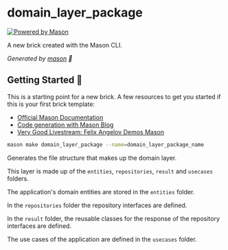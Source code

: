 # domain_layer_package

[![Powered by Mason](https://img.shields.io/endpoint?url=https%3A%2F%2Ftinyurl.com%2Fmason-badge)](https://github.com/felangel/mason)

A new brick created with the Mason CLI.

_Generated by [mason][1] 🧱_

## Getting Started 🚀

This is a starting point for a new brick.
A few resources to get you started if this is your first brick template:

- [Official Mason Documentation][2]
- [Code generation with Mason Blog][3]
- [Very Good Livestream: Felix Angelov Demos Mason][4]

[1]: https://github.com/felangel/mason
[2]: https://github.com/felangel/mason/tree/master/packages/mason_cli#readme
[3]: https://verygood.ventures/blog/code-generation-with-mason
[4]: https://youtu.be/G4PTjA6tpTU

```bash
mason make domain_layer_package --name=domain_layer_package_name
```

Generates the file structure that makes up the domain layer.

This layer is made up of the `entities`, `repositories`, `result` and `usecases` folders.

The application's domain entities are stored in the `entities` folder.

In the `repositories` folder the repository interfaces are defined.

In the `result` folder, the reusable classes for the response of the repository interfaces are defined.

The use cases of the application are defined in the `usecases` folder.
